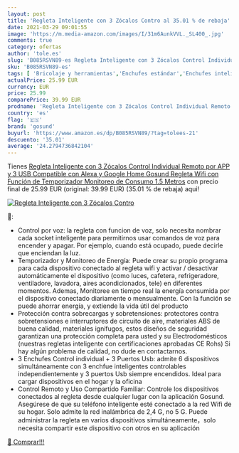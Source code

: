 ```yaml
---
layout: post
title: 'Regleta Inteligente con 3 Zócalos Contro al 35.01 % de rebaja'
date: 2021-03-29 09:01:55
image: 'https://m.media-amazon.com/images/I/31m6AunkVVL._SL400_.jpg'
comments: true
category: ofertas
author: 'tole.es'
slug: 'B085RSVN89-es Regleta Inteligente con 3 Zócalos Control Individual...'
sku: 'B085RSVN89-es'
tags: [ 'Bricolaje y herramientas','Enchufes estándar','Enchufes inteligentes y a control remoto','Enchufes y accesorios','Instalación eléctrica','alexa','google','gosund','home', ]
actualPrice: 25.99 EUR
currency: EUR
price: 25.99
comparePrice: 39.99 EUR
prodname: 'Regleta Inteligente con 3 Zócalos Control Individual Remoto por APP y 3 USB  Compatible con Alexa y Google Home  Gosund Regleta Wifi con Función de Temporizador  Monitoreo de Consumo  1.5 Metros'
country: 'es'
flag: '🇪🇸'
brand: 'gosund'
buyurl: 'https://www.amazon.es/dp/B085RSVN89/?tag=tolees-21'
descuento: '35.01'
average: '24.2794736842104'
---
```


Tienes [Regleta Inteligente con 3 Zócalos Control Individual Remoto por APP y 3 USB  Compatible con Alexa y Google Home  Gosund Regleta Wifi con Función de Temporizador  Monitoreo de Consumo  1.5 Metros](https://www.amazon.es/dp/B085RSVN89/?tag=tolees-21) con precio final de  25.99 EUR (original: 39.99 EUR) (35.01 %  de rebaja) aqui!

[![Regleta Inteligente con 3 Zócalos Contro](https://m.media-amazon.com/images/I/31m6AunkVVL._SL400_.jpg)](https://www.amazon.es/dp/B085RSVN89/?tag=tolees-21)

🔎:

- Control por voz: la regleta con funcion de voz, solo necesita nombrar cada socket inteligente para permitirnos usar comandos de voz para encender y apagar. Por ejemplo, cuando está ocupado, puede decirle que enciendan la luz.
- Temporizador y Monitoreo de Energía: Puede crear su propio programa para cada dispositivo conectado al regleta wifi y activar / desactivar automáticamente el dispositivo (como luces, cafetera, refrigeradore, ventiladore, lavadora, aires acondicionados, tele) en diferentes momentos. Ademas, Monitoree en tiempo real la energía consumida por el dispositivo conectado diariamente o mensualmente. Con la función se puede ahorrar energía, y extiende la vida útil del producto
- Protección contra sobrecargas y sobretensiones: protectores contra sobretensiones e interruptores de circuito de aire, materiales ABS de buena calidad, materiales ignífugos, estos diseños de seguridad garantizan una protección completa para usted y su Electrodomésticos (nuestras regletas inteligente con certificaciones aprobadas CE Rohs) Si hay algún problema de calidad, no dude en contactarnos.
- 3 Enchufes Control individual + 3 Puertos Usb: admite 6 dispositivos simultáneamente con 3 enchfue inteligentes controlables independientemente y 3 puertos Usb siempre encendidos. Ideal para cargar dispositivos en el hogar y la oficina
- Control Remoto y Uso Compartido Familiar: Controle los dispositivos conectados al regleta desde cualquier lugar con la aplicación Gosund. Asegúrese de que su teléfono inteligente esté conectado a la red Wifi de su hogar. Solo admite la red inalámbrica de 2,4 G, no 5 G. Puede administrar la regleta en varios dispositivos simultáneamente，solo necesita compartir este dispositivo con otros en su aplicación

[🛒 Comprar!!!](https://www.amazon.es/dp/B085RSVN89/?tag=tolees-21)

